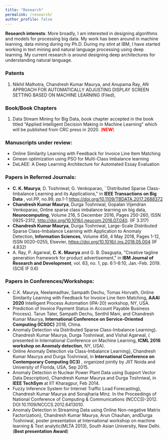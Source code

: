 ```yaml
---
title: "Research"
permalink: /research/
author_profile: false
---
```

**Research interests**: More broadly, I am interested in designing algorithms and models for processing big data. My work has been around in machine learning, data mining during my Ph.D. During my stint at IBM, I have started working in text mining and natural language processing using deep learning. My current research is around designing deep architectures for understanding natural language.

### Patents

1. Nikhil Malhotra, Chandresh Kumar Maurya, and Anupama Ray, AN APPROACH FOR AUTOMATICALLY ADJUSTING DISPLAY SCREEN SETTING BASED ON MACHINE LEARNING (Filed), 


### Book/Book Chapters 
1. Data Stream Mining for Big Data, book chapter accepted  in the book titled "Applied Intelligent Decision Making in Machine Learning" which will be published from CRC press in 2020. <span style="color:red">(**NEW**)</span>

   

### Manuscripts under review:
- Online Similarity Learning with Feedback for Invoice Line Item Matching
- Gmean optimization using PSO for Multi-Class Imbalance learning
- DeLAEE: A Deep Learning Architecture for Automated Essay Evaluation

### Papers in Referred Journals:
- **C. K. Maurya**; D. Toshniwal; G. Venkoparao, ``Distributed Sparse Class-Imbalance Learning and its Applications," in **IEEE Transactions on Big Data** , vol.PP, no.99, pp.1-1
https://doi.org/10.1109/TBDATA.2017.2688372
- **Chandresh Kumar Maurya**, Durga Toshniwal, Gopalan Vijendran Venkoparao, Online sparse class imbalance learning on big data, **Neurocomputing**, Volume 216, 5 December 2016, Pages 250-260, ISSN 0925-2312, http://doi.org/10.1016/j.neucom.2016.07.040. (IF 3.317)
- **Chandresh Kumar Maurya**, Durga Toshniwal, Large-Scale Distributed Sparse Class-Imbalance Learning with Application to Anomaly Detection,  **Information Sciences**, Volume 456, 4 May 2018, Pages 1-12, ISSN 0020-0255, Elsevier, https://doi.org/10.1016/j.ins.2018.05.004 (IF 4.832)
- A. Ray, P. Agarwal, **C. K. Maurya** and G. B. Dasgupta, "Creative tagline generation framework for product advertisement," in **IBM Journal of Research and Development**, vol. 63, no. 1, pp. 6:1-6:10, Jan.-Feb. 2019.(SCIE IF 0.6)

### Papers in Conferences/Workshops:

- C.K. Maurya, Neelamadhav, Sampath Dechu, Tomas Horvath, Online Similarity Learning with Feedback for Invoice Line Item Matching, **AAAI 2020** Intelligent Process Automation (IPA-20) workshop, NY, USA.
- Prediction of Invoice Payment Status in Account Payable Business Process}. Tarun Tater, Sampath Dechu, Senthil Mani, and Chandresh Kumar Maurya, **International Conference on Service-Oriented Computing (ICSOC)** 2018, China.
- Anomaly Detection via Distributed Sparse Class-Imbalance Learning}. Chandresh Kumar Maurya, Durga Toshniwal, and  Vishal Agarwal, ( presented in International Conference on Machine Learning, **ICML 2016 workshop on Anomaly detection**, NY, USA).
- Online Anomaly Detection via Class-Imbalance Learning}, Chandresh Kumar Maurya and Durga Toshniwal,  in  **International Conference on Contemporary Computing (IC3)** , organized jointly by JIIT Noida and University of Florida, USA, Sep 2015.
- Anomaly Detection in Nuclear Power Plant Data using Support Vector Data Description}, Chandresh Kumar Maurya and Durga Toshniwal, in  **IEEE TechSym** at IIT Kharagpur, Feb 2014.
- Fuzzy Inference System for Internet Traffic Load Forecasting}, Chandresh Kumar Maurya and Sonajharia Minz. In the Proceedings of National Conference of Computing & Communications (NCCCS)-2012. DOI:10.1109/NCCCS.2012.6413010. 
- Anomaly Detection in Streaming Data using Online Non-negative Matrix Factorization}, Chandresh Kumar Maurya, Arun Chauhan, andDurga Toshniwal, poster presentation at International workshop on machine learning \& Text analytic(MLTA 2013), South Asian University, New Delhi.  (**Best  presentation Award**)






